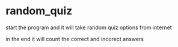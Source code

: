 # random_quiz

start the program and it will take random quiz options from internet 

in the end it will count the correct and incorect answers
